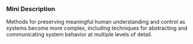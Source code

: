 ### Mini Description

Methods for preserving meaningful human understanding and control as systems become more complex, including techniques for abstracting and communicating system behavior at multiple levels of detail.
